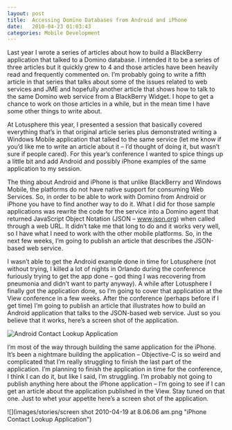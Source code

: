 ```yaml
---
layout: post
title:  Accessing Domino Databases from Android and iPhone
date:   2010-04-23 01:03:43
categories: Mobile Development
---
```

Last year I wrote a series of articles about how to build a BlackBerry application that talked to a Domino database. I intended it to be a series of three articles but it quickly grew to 4 and those articles have been heavily read and frequently commented on. I’m probably going to write a fifth article in that series that talks about some of the issues related to web services and JME and hopefully another article that shows how to talk to the same Domino web service from a BlackBerry Widget. I hope to get a chance to work on those articles in a while, but in the mean time I have some other things to write about.

At Lotusphere this year, I presented a session that basically covered everything that’s in that original article series plus demonstrated writing a Windows Mobile application that talked to the same service (let me know if you’d like me to write an article about it – I’d thought of doing it, but wasn’t sure if people cared). For this year’s conference I wanted to spice things up a little bit and add Android and possibly iPhone examples of the same application to my session.

The thing about Android and iPhone is that unlike BlackBerry and Windows Mobile, the platforms do not have native support for consuming Web Services. So, in order to be able to work with Domino from Android or iPhone you have to find another way to do it. What I did for those sample applications was rewrite the code for the service into a Domino agent that returned JavaScript Object Notation (JSON – www.json.org) when called through a web URL. It didn’t take me that long to do and it works very well, so I have what I need to work with the other mobile platforms. So, in the next few weeks, I’m going to publish an article that describes the JSON-based web service.

I wasn’t able to get the Android example done in time for Lotusphere (not without trying, I killed a lot of nights in Orlando during the conference furiously trying to get the app done – god thing I was recovering from pneumonia and didn’t want to party anyway). A while after Lotusphere I finally got the application done, so I’m going to cover that application at the View conference in a few weeks. After the conference (perhaps before if I get time) I’m going to publish an article that illustrates how to build an Android application that talks to the JSON-based web service. Just so you believe that it works, here’s a screen shot of the application.

![](images/stories/android-app.png "Android Contact Lookup Application")

I’m most of the way through building the same application for the iPhone. It’s been a nightmare building the application – Objective-C is so weird and complicated that I’m really struggling to finish the last part of the application. I’m planning to finish the application in time for the conference, I think I can do it, but like I said, I’m struggling. I’m probably not going to publish anything here about the iPhone application – I’m going to see if I can get an article about the application published in the View. Stay tuned on that one. Just to whet your appetite here’s a screen shot of the application.

![](images/stories/screen shot 2010-04-19 at 8.06.06 am.png "iPhone Contact Lookup Application")